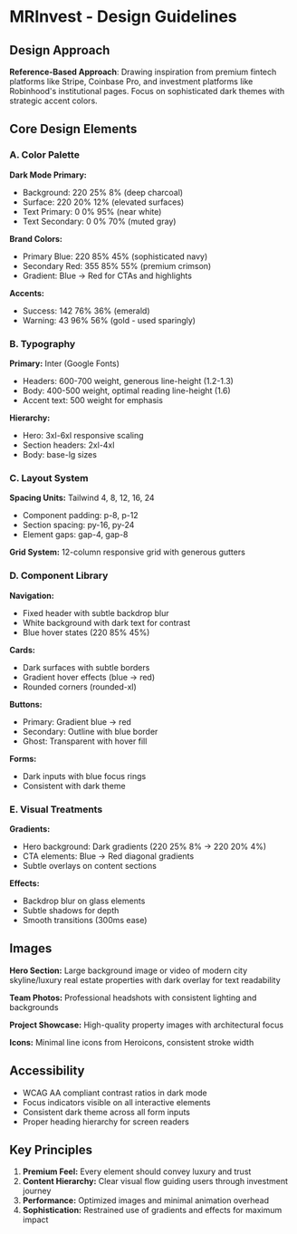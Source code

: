 # MRInvest - Design Guidelines

## Design Approach
**Reference-Based Approach**: Drawing inspiration from premium fintech platforms like Stripe, Coinbase Pro, and investment platforms like Robinhood's institutional pages. Focus on sophisticated dark themes with strategic accent colors.

## Core Design Elements

### A. Color Palette
**Dark Mode Primary:**
- Background: 220 25% 8% (deep charcoal)
- Surface: 220 20% 12% (elevated surfaces)
- Text Primary: 0 0% 95% (near white)
- Text Secondary: 0 0% 70% (muted gray)

**Brand Colors:**
- Primary Blue: 220 85% 45% (sophisticated navy)
- Secondary Red: 355 85% 55% (premium crimson)
- Gradient: Blue → Red for CTAs and highlights

**Accents:**
- Success: 142 76% 36% (emerald)
- Warning: 43 96% 56% (gold - used sparingly)

### B. Typography
**Primary:** Inter (Google Fonts)
- Headers: 600-700 weight, generous line-height (1.2-1.3)
- Body: 400-500 weight, optimal reading line-height (1.6)
- Accent text: 500 weight for emphasis

**Hierarchy:**
- Hero: 3xl-6xl responsive scaling
- Section headers: 2xl-4xl
- Body: base-lg sizes

### C. Layout System
**Spacing Units:** Tailwind 4, 8, 12, 16, 24
- Component padding: p-8, p-12
- Section spacing: py-16, py-24
- Element gaps: gap-4, gap-8

**Grid System:** 12-column responsive grid with generous gutters

### D. Component Library

**Navigation:**
- Fixed header with subtle backdrop blur
- White background with dark text for contrast
- Blue hover states (220 85% 45%)

**Cards:**
- Dark surfaces with subtle borders
- Gradient hover effects (blue → red)
- Rounded corners (rounded-xl)

**Buttons:**
- Primary: Gradient blue → red
- Secondary: Outline with blue border
- Ghost: Transparent with hover fill

**Forms:**
- Dark inputs with blue focus rings
- Consistent with dark theme

### E. Visual Treatments

**Gradients:**
- Hero background: Dark gradients (220 25% 8% → 220 20% 4%)
- CTA elements: Blue → Red diagonal gradients
- Subtle overlays on content sections

**Effects:**
- Backdrop blur on glass elements
- Subtle shadows for depth
- Smooth transitions (300ms ease)

## Images
**Hero Section:** Large background image or video of modern city skyline/luxury real estate properties with dark overlay for text readability

**Team Photos:** Professional headshots with consistent lighting and backgrounds

**Project Showcase:** High-quality property images with architectural focus

**Icons:** Minimal line icons from Heroicons, consistent stroke width

## Accessibility
- WCAG AA compliant contrast ratios in dark mode
- Focus indicators visible on all interactive elements
- Consistent dark theme across all form inputs
- Proper heading hierarchy for screen readers

## Key Principles
1. **Premium Feel:** Every element should convey luxury and trust
2. **Content Hierarchy:** Clear visual flow guiding users through investment journey
3. **Performance:** Optimized images and minimal animation overhead
4. **Sophistication:** Restrained use of gradients and effects for maximum impact